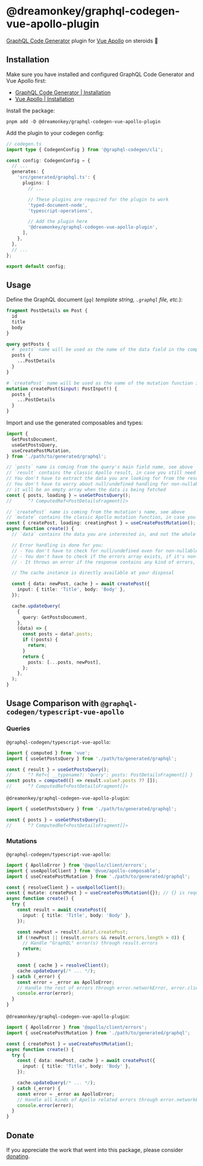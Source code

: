 # @dreamonkey/graphql-codegen-vue-apollo-plugin

[GraphQL Code Generator](https://github.com/dotansimha/graphql-code-generator) plugin for [Vue Apollo](https://github.com/vuejs/apollo) on steroids 🚀

## Installation

Make sure you have installed and configured GraphQL Code Generator and Vue Apollo first:

- [GraphQL Code Generator | Installation](https://the-guild.dev/graphql/codegen/docs/getting-started/installation)
- [Vue Apollo | Installation](https://v4.apollo.vuejs.org/guide-composable/setup.html)

Install the package:

```shell
pnpm add -D @dreamonkey/graphql-codegen-vue-apollo-plugin
```

Add the plugin to your codegen config:

```ts
// codegen.ts
import type { CodegenConfig } from '@graphql-codegen/cli';

const config: CodegenConfig = {
  // ...
  generates: {
    'src/generated/graphql.ts': {
      plugins: [
        // ...

        // These plugins are required for the plugin to work
        'typed-document-node',
        'typescript-operations',

        // Add the plugin here
        '@dreamonkey/graphql-codegen-vue-apollo-plugin',
      ],
    },
  },
  // ...
};

export default config;
```

## Usage

Define the GraphQL document (_`gql` template string, `.graphql` file, etc._):

```graphql
fragment PostDetails on Post {
  id
  title
  body
}

query getPosts {
  # `posts` name will be used as the name of the data field in the composable result
  posts {
    ...PostDetails
  }
}

# `createPost` name will be used as the name of the mutation function in the composable result
mutation createPost($input: PostInput!) {
  posts {
    ...PostDetails
  }
}
```

Import and use the generated composables and types:

```ts
import {
  GetPostsDocument,
  useGetPostsQuery,
  useCreatePostMutation,
} from './path/to/generated/graphql';

// `posts` name is coming from the query's main field name, see above
// `result` contains the classic Apollo result, in case you still need it for some reason
// You don't have to extract the data you are looking for from the result
// You don't have to worry about null/undefined handling for non-nullable array fields,
// it will be an empty array when the data is being fetched
const { posts, loading } = useGetPostsQuery();
//      ^? ComputedRef<PostDetailsFragment[]>

// `createPost` name is coming from the mutation's name, see above
// `mutate` contains the classic Apollo mutation function, in case you still need it for some reason
const { createPost, loading: creatingPost } = useCreatePostMutation();
async function create() {
  // `data` contains the data you are interested in, and not the whole result

  // Error handling is done for you:
  // - You don't have to check for null/undefined even for non-nullable fields unlike before
  // - You don't have to check if the errors array exists, if it's non-empty, etc.
  // - It throws an error if the response contains any kind of errors, so you can simply use try/catch

  // The cache instance is directly available at your disposal

  const { data: newPost, cache } = await createPost({
    input: { title: 'Title', body: 'Body' },
  });

  cache.updateQuery(
    {
      query: GetPostsDocument,
    },
    (data) => {
      const posts = data?.posts;
      if (!posts) {
        return;
      }
      return {
        posts: [...posts, newPost],
      };
    },
  );
}
```

## Usage Comparison with `@graphql-codegen/typescript-vue-apollo`

### Queries

`@graphql-codegen/typescript-vue-apollo`:

```ts
import { computed } from 'vue';
import { useGetPostsQuery } from './path/to/generated/graphql';

const { result } = useGetPostsQuery();
//      ^? Ref<{ __typename?: 'Query'; posts: PostDetailsFragment[] } | undefined>
const posts = computed(() => result.value?.posts ?? []);
//      ^? ComputedRef<PostDetailsFragment[]>
```

`@dreamonkey/graphql-codegen-vue-apollo-plugin`:

```ts
import { useGetPostsQuery } from './path/to/generated/graphql';

const { posts } = useGetPostsQuery();
//      ^? ComputedRef<PostDetailsFragment[]>
```

### Mutations

`@graphql-codegen/typescript-vue-apollo`:

```ts
import { ApolloError } from '@apollo/client/errors';
import { useApolloClient } from '@vue/apollo-composable';
import { useCreatePostMutation } from './path/to/generated/graphql';

const { resolveClient } = useApolloClient();
const { mutate: createPost } = useCreatePostMutation({}); // {} is required even if you don't specify extra options
async function create() {
  try {
    const result = await createPost({
      input: { title: 'Title', body: 'Body' },
    });

    const newPost = result?.data?.createPost;
    if (!newPost || (result.errors && result.errors.length > 0)) {
      // Handle "GraphQL" error(s) through result.errors
      return;
    }

    const { cache } = resolveClient();
    cache.updateQuery(/* ... */);
  } catch (_error) {
    const error = _error as ApolloError;
    // Handle the rest of errors through error.networkError, error.clientErrors, etc.
    console.error(error);
  }
}
```

`@dreamonkey/graphql-codegen-vue-apollo-plugin`:

```ts
import { ApolloError } from '@apollo/client/errors';
import { useCreatePostMutation } from './path/to/generated/graphql';

const { createPost } = useCreatePostMutation();
async function create() {
  try {
    const { data: newPost, cache } = await createPost({
      input: { title: 'Title', body: 'Body' },
    });

    cache.updateQuery(/* ... */);
  } catch (_error) {
    const error = _error as ApolloError;
    // Handle all kinds of Apollo related errors through error.networkError, error.clientErrors, error.graphQLErrors, etc.
    console.error(error);
  }
}
```

## Donate

If you appreciate the work that went into this package, please consider [donating](https://github.com/sponsors/dreamonkey).
